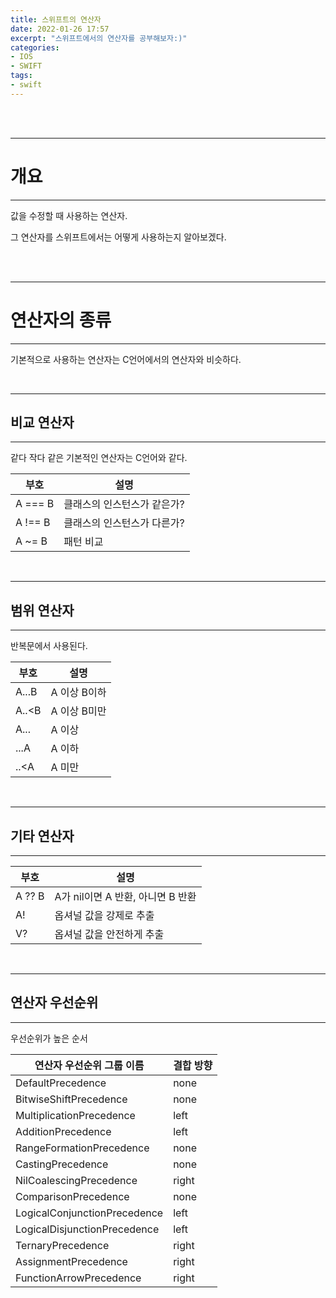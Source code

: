 ```yaml
---
title: 스위프트의 연산자
date: 2022-01-26 17:57
excerpt: "스위프트에서의 연산자를 공부해보자:)"
categories:
- IOS
- SWIFT
tags:
- swift
---
```



<br />
<br />

---

# 개요

---

값을 수정할 때 사용하는 연산자.

그 연산자를 스위프트에서는 어떻게 사용하는지 알아보겠다.


<br />
<br />

---

# 연산자의 종류

---

기본적으로 사용하는 연산자는 C언어에서의 연산자와 비슷하다.

<br />

---

## 비교 연산자

---

같다 작다 같은 기본적인 연산자는 C언어와 같다.

| 부호 | 설명 |
| --- | --- |
| A === B | 클래스의 인스턴스가 같은가? |
| A !== B | 클래스의 인스턴스가 다른가? |
| A ~= B | 패턴 비교 |

<br />

---

## 범위 연산자

---

반복문에서 사용된다.

| 부호 | 설명 |
| --- | --- |
| A...B | A 이상 B이하 |
| A..<B | A 이상 B미만 |
| A... | A 이상 |
| ...A | A 이하 |
| ..<A | A 미만 |

<br />

---

## 기타 연산자

---


| 부호 | 설명 |
| --- | --- |
| A ?? B | A가 nil이면 A 반환, 아니면 B 반환 |
| A! | 옵셔널 값을 강제로 추출|
| V? | 옵셔널 값을 안전하게 추출|

<br />

---

## 연산자 우선순위

---

우선순위가 높은 순서

|연산자 우선순위 그룹 이름 | 결합 방향 |
| --- | --- |
| DefaultPrecedence | none |
| BitwiseShiftPrecedence | none |
| MultiplicationPrecedence | left |
| AdditionPrecedence | left |
| RangeFormationPrecedence | none |
| CastingPrecedence | none | none |
| NilCoalescingPrecedence | right |
| ComparisonPrecedence | none |
| LogicalConjunctionPrecedence | left |
| LogicalDisjunctionPrecedence | left |
| TernaryPrecedence | right |
| AssignmentPrecedence | right |
| FunctionArrowPrecedence | right |

